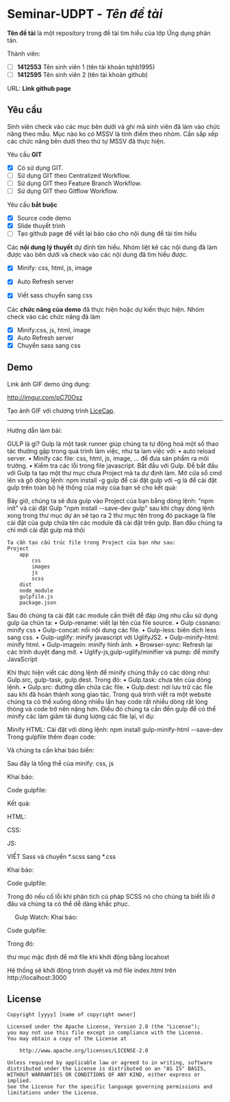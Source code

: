 # Seminar-UDPT - *Tên đề tài*

**Tên đề tài** là một repository trong đề tài tìm hiểu của lớp Ứng dụng phân tán.

Thành viên:
* [ ] **1412553** Tên sinh viên 1 (tên tài khoản tqhb1995)
* [ ] **1412595** Tên sinh viên 2 (tên tài khoản github)

URL: **Link github page**

## Yêu cầu

Sinh viên check vào các mục bên dưới và ghi mã sinh viên đã làm vào chức năng theo mẫu. Mục nào ko có MSSV là tính điểm theo nhóm. Cần sắp xếp các chức năng bên dưới theo thứ tự MSSV đã thực hiện.

Yêu cầu **GIT**
* [x] Có sử dụng GIT.
* [ ] Sử dụng GIT theo Centralized Workflow.
* [ ] Sử dụng GIT theo Feature Branch Workflow.
* [ ] Sử dụng GIT theo Gitflow Workflow.

Yêu cầu **bắt buộc**
* [x] Source code demo
* [x] Slide thuyết trình
* [ ] Tạo github page để viết lại báo cáo cho nội dung đề tài tìm hiểu

Các **nội dung lý thuyết** dự định tìm hiểu. Nhóm liệt kê các nội dung đã làm được vào bên dưới và check vào các nội dung đã tìm hiểu được.
* [x] Minify: css, html, js, image
* [x] Auto Refresh server
* [x] Viết sass chuyển sang css


Các **chức năng của demo** đã thực hiện hoặc dự kiến thực hiện. Nhóm check vào các chức năng đã làm
* [x] Minify:css, js, html, image
* [x] Auto Refresh server
* [x] Chuyển sass sang css

## Demo

Link ảnh GIF demo ứng dụng:

http://imgur.com/pC70Osz

Tạo ảnh GIF với chương trình [LiceCap](http://www.cockos.com/licecap/).


--------------------------------------------------------------------------------------------------------

Hướng dẫn làm bài:


GULP là gì?
Gulp là một task runner giúp chúng ta tự động hoá một số thao tác thường gặp trong quá trình làm việc, như ta lam việc với: 
•   auto reload server.
•   Minify các file: css, html, js, image, … để đưa sản phẩm ra môi trường.
•   Kiểm tra các lỗi trong  file javascript.
Bắt đầu với Gulp.
    Để bắt đầu với Gulp ta tạo một thư mục chưa Project mà ta dự định làm.
    Mở cửa sổ cmd lên và gõ dòng lệnh: npm install -g gulp   để cài đặt gulp với –g là để cài đặt gulp trên toàn bộ hệ thống của máy của bạn sẽ cho kết quả:

 

Bây giờ, chúng ta sẽ đưa gulp vào Project của bạn bằng dòng lệnh:  "npm init" và cài đặt Gulp  "npm install --save-dev gulp" sau khi chạy dòng lệnh xong trong thư mục dự án sẽ tạo ra 2 thư mục tên   trong đó package là file cài đặt của gulp  chứa tên các module đã cài đặt trên gulp. Ban đầu chúng ta chỉ mới cài đặt gulp mà thôi 
 
    Ta cần tạo cấu trúc file trong Project của bạn như sau:
    Project
        app
            css
            images
            js
            scss
        dist
        node_module
        gulpfile.js
        package.json

 

Sau đó chúng ta cài đặt các module cần thiết để đáp ứng nhu cầu sử dụng gulp ủa chún ta:
•   Gulp-rename: viết lại tên của file source.
•   Gulp cssnano: minify css
•   Gulp-concat: nối nội dung các file.
•   Gulp-less: biên dịch less sang css.
•   Gulp-uglify: minify javascript với UglifyJS2.
•   Gulp-minify-html: minify html.
•   Gulp-imagein: minify hình ảnh.
•   Browser-sync: Refresh lại các trình duyệt đang mở.
•   Uglify-js,gulp-uglify/minifier và pump: để minify JavaScript

Khi thực hiện viết các dòng lệnh để minify chúng thấy có các dòng như:
Gulp.src, gulp-task, gulp.dest. Trong đó:
•   Gulp.task: chưa tên của dòng lệnh.
•   Gulp.src: đường dẫn chứa các file.
•   Gulp.dest: nơi lưu trữ các file sau khi đã hoàn thành xong giao tác.
Trong quá trình viết ra một website chúng ta có thể xuống dòng nhiều lần hay code rất nhiều dòng rất lòng thòng và code trở nên nặng hơn. Điều đó chúng ta cần đến gulp để có thể minify các làm giảm tải dung lượng các file lại, ví dụ:

Minify HTML:
Cài đặt với dòng lệnh:  npm install gulp-minify-html --save-dev
Trong gulpfile thêm đoạn code: 
 

Và chúng ta cần khai báo biến:  

Sau đây là tổng thể của minify: css, js

Khai báo:

 
Code gulpfile:

 

Kết quả:

HTML:


 

CSS:

 
JS:

 

VIẾT Sass và chuyển *.scss sang *.css

Khai báo:
 

Code gulpfile:

 

Trong đó      nếu cố lỗi khi phân tích cú pháp SCSS nó cho chúng ta biết lỗi ở đâu và chúng ta có thể dễ dàng khắc phục.


 
Gulp Watch:
Khai báo:

 

Code gulpfile:

 

Trong đó: 

   thư mục mặc định để mở file khi khởi động bằng locahost

Hệ thống sẽ khởi động trình duyệt và mở file index.html trên http://localhost:3000






## License

    Copyright [yyyy] [name of copyright owner]

    Licensed under the Apache License, Version 2.0 (the "License");
    you may not use this file except in compliance with the License.
    You may obtain a copy of the License at

        http://www.apache.org/licenses/LICENSE-2.0

    Unless required by applicable law or agreed to in writing, software
    distributed under the License is distributed on an "AS IS" BASIS,
    WITHOUT WARRANTIES OR CONDITIONS OF ANY KIND, either express or implied.
    See the License for the specific language governing permissions and
    limitations under the License.
